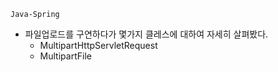 `Java-Spring`
- 파일업로드를 구연하다가 몇가지 클레스에 대하여 자세히 살펴봤다.
    - MultipartHttpServletRequest
    - MultipartFile

